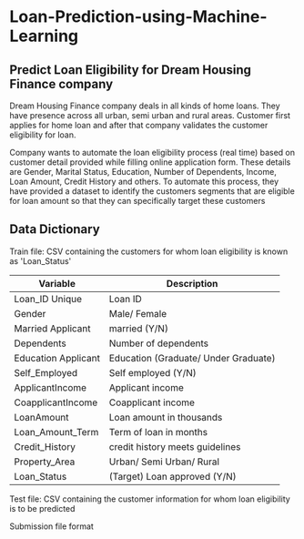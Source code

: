 # Loan-Prediction-using-Machine-Learning
## Predict Loan Eligibility for Dream Housing Finance company 
Dream Housing Finance company deals in all kinds of home loans. They have presence across all urban, semi urban and rural areas. Customer first applies for home loan and after that company validates the customer eligibility for loan.  

Company wants to automate the loan eligibility process (real time) based on customer detail provided while filling online application form. These details are Gender, Marital Status, Education, Number of Dependents, Income, Loan Amount, Credit History and others. To automate this process, they have provided a dataset to identify the customers segments that are eligible for loan amount so that they can specifically target these customers

## Data Dictionary
Train file: CSV containing the customers for whom loan eligibility is known as 'Loan_Status'

Variable |	Description
----------|--------------
Loan_ID	Unique | Loan ID
Gender |	Male/ Female
Married	Applicant | married (Y/N)
Dependents |	Number of dependents
Education	Applicant | Education (Graduate/ Under Graduate)
Self_Employed | Self employed (Y/N)
ApplicantIncome |	Applicant income
CoapplicantIncome |	Coapplicant income
LoanAmount |	Loan amount in thousands
Loan_Amount_Term |	Term of loan in months
Credit_History |	credit history meets guidelines
Property_Area |	Urban/ Semi Urban/ Rural
Loan_Status |	(Target) Loan approved (Y/N)


Test file: CSV containing the customer information for whom loan eligibility is to be predicted


Submission file format
